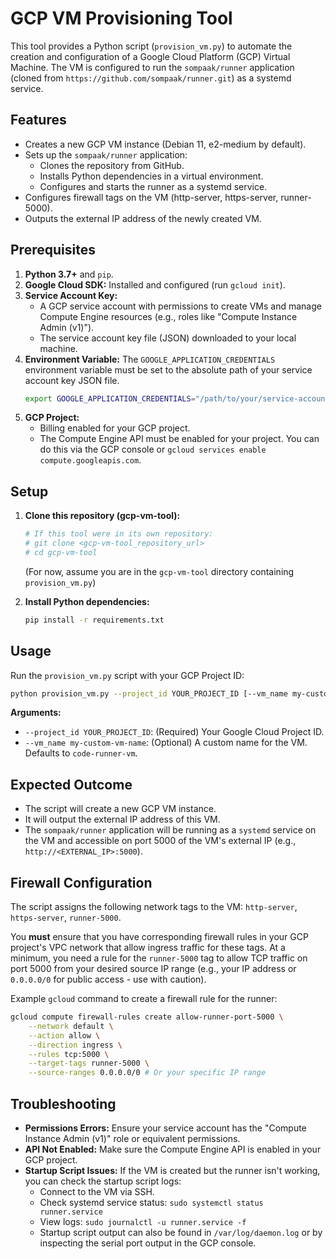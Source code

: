 # GCP VM Provisioning Tool

This tool provides a Python script (`provision_vm.py`) to automate the creation and configuration of a Google Cloud Platform (GCP) Virtual Machine. The VM is configured to run the `sompaak/runner` application (cloned from `https://github.com/sompaak/runner.git`) as a systemd service.

## Features

- Creates a new GCP VM instance (Debian 11, e2-medium by default).
- Sets up the `sompaak/runner` application:
    - Clones the repository from GitHub.
    - Installs Python dependencies in a virtual environment.
    - Configures and starts the runner as a systemd service.
- Configures firewall tags on the VM (http-server, https-server, runner-5000).
- Outputs the external IP address of the newly created VM.

## Prerequisites

1.  **Python 3.7+** and `pip`.
2.  **Google Cloud SDK:** Installed and configured (run `gcloud init`).
3.  **Service Account Key:**
    -   A GCP service account with permissions to create VMs and manage Compute Engine resources (e.g., roles like "Compute Instance Admin (v1)").
    -   The service account key file (JSON) downloaded to your local machine.
4.  **Environment Variable:** The `GOOGLE_APPLICATION_CREDENTIALS` environment variable must be set to the absolute path of your service account key JSON file.
    ```bash
    export GOOGLE_APPLICATION_CREDENTIALS="/path/to/your/service-account-key.json"
    ```
5.  **GCP Project:**
    - Billing enabled for your GCP project.
    - The Compute Engine API must be enabled for your project. You can do this via the GCP console or `gcloud services enable compute.googleapis.com`.

## Setup

1.  **Clone this repository (gcp-vm-tool):**
    ```bash
    # If this tool were in its own repository:
    # git clone <gcp-vm-tool_repository_url>
    # cd gcp-vm-tool
    ```
    (For now, assume you are in the `gcp-vm-tool` directory containing `provision_vm.py`)

2.  **Install Python dependencies:**
    ```bash
    pip install -r requirements.txt
    ```

## Usage

Run the `provision_vm.py` script with your GCP Project ID:

```bash
python provision_vm.py --project_id YOUR_PROJECT_ID [--vm_name my-custom-vm-name]
```

**Arguments:**

-   `--project_id YOUR_PROJECT_ID`: (Required) Your Google Cloud Project ID.
-   `--vm_name my-custom-vm-name`: (Optional) A custom name for the VM. Defaults to `code-runner-vm`.

## Expected Outcome

-   The script will create a new GCP VM instance.
-   It will output the external IP address of this VM.
-   The `sompaak/runner` application will be running as a `systemd` service on the VM and accessible on port 5000 of the VM's external IP (e.g., `http://<EXTERNAL_IP>:5000`).

## Firewall Configuration

The script assigns the following network tags to the VM: `http-server`, `https-server`, `runner-5000`.

You **must** ensure that you have corresponding firewall rules in your GCP project's VPC network that allow ingress traffic for these tags. At a minimum, you need a rule for the `runner-5000` tag to allow TCP traffic on port 5000 from your desired source IP range (e.g., your IP address or `0.0.0.0/0` for public access - use with caution).

Example `gcloud` command to create a firewall rule for the runner:
```bash
gcloud compute firewall-rules create allow-runner-port-5000 \
    --network default \
    --action allow \
    --direction ingress \
    --rules tcp:5000 \
    --target-tags runner-5000 \
    --source-ranges 0.0.0.0/0 # Or your specific IP range
```

## Troubleshooting

-   **Permissions Errors:** Ensure your service account has the "Compute Instance Admin (v1)" role or equivalent permissions.
-   **API Not Enabled:** Make sure the Compute Engine API is enabled in your GCP project.
-   **Startup Script Issues:** If the VM is created but the runner isn't working, you can check the startup script logs:
    - Connect to the VM via SSH.
    - Check systemd service status: `sudo systemctl status runner.service`
    - View logs: `sudo journalctl -u runner.service -f`
    - Startup script output can also be found in `/var/log/daemon.log` or by inspecting the serial port output in the GCP console.
```
